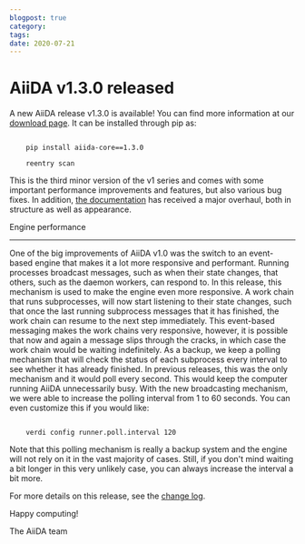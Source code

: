 ```yaml
---
blogpost: true
category:
tags:
date: 2020-07-21
---
```


# AiiDA v1.3.0 released

A new AiiDA release v1.3.0 is available! You can find more information at our [download page](http://www.aiida.net/download/). It can be installed through pip as:

```

    pip install aiida-core==1.3.0

    reentry scan

```

This is the third minor version of the v1 series and comes with some important performance improvements and features, but also various bug fixes. In addition, [the documentation](https://aiida-core.readthedocs.io/en/latest/) has received a major overhaul, both in structure as well as appearance.

Engine performance

------------------

One of the big improvements of AiiDA v1.0 was the switch to an event-based engine that makes it a lot more responsive and performant. Running processes broadcast messages, such as when their state changes, that others, such as the daemon workers, can respond to. In this release, this mechanism is used to make the engine even more responsive. A work chain that runs subprocesses, will now start listening to their state changes, such that once the last running subprocess messages that it has finished, the work chain can resume to the next step immediately. This event-based messaging makes the work chains very responsive, however, it is possible that now and again a message slips through the cracks, in which case the work chain would be waiting indefinitely. As a backup, we keep a polling mechanism that will check the status of each subprocess every interval to see whether it has already finished. In previous releases, this was the only mechanism and it would poll every second. This would keep the computer running AiiDA unnecessarily busy. With the new broadcasting mechanism, we were able to increase the polling interval from 1 to 60 seconds. You can even customize this if you would like:

```

    verdi config runner.poll.interval 120

```

Note that this polling mechanism is really a backup system and the engine will not rely on it in the vast majority of cases. Still, if you don't mind waiting a bit longer in this very unlikely case, you can always increase the interval a bit more.

For more details on this release, see the [change log](https://github.com/aiidateam/aiida-core/blob/v1.3.0/CHANGELOG.md).

Happy computing!

The AiiDA team
